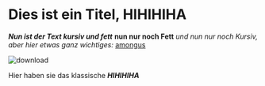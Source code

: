 # Dies ist ein Titel, HIHIHIHA
***Nun ist der Text kursiv und fett***
**nun nur noch Fett**
*und nun nur noch Kursiv, aber hier etwas ganz wichtiges:*
[amongus](https://de.wikipedia.org/wiki/Among_Us)

![download](https://user-images.githubusercontent.com/110892537/183612409-1325324e-99a8-4e01-ad09-9d434a98cc44.jpg)

Hier haben sie das klassische ***HIHIHIHA***
